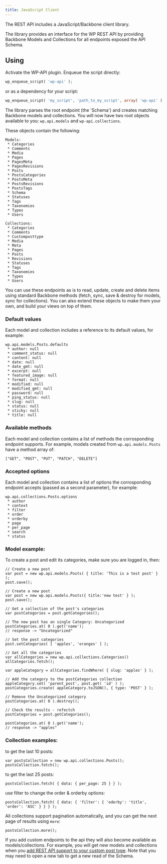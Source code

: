 ```yaml
---
title: JavaScript Client
---
```

The REST API includes a JavaScript/Backbone client library.

The library provides an interface for the WP REST API by providing Backbone Models and Collections for all endpoints exposed the API Schema.

## Using

Activate the WP-API plugin. Enqueue the script directly:

```php
wp_enqueue_script( 'wp-api' );
```

or as a dependency for your script:

```php
wp_enqueue_script( 'my_script', 'path_to_my_script', array( 'wp-api' ) );
```

The library parses the root endpoint (the 'Schema') and creates matching Backbone models and collections. You will now have two root objects available to you: `wp.api.models` and `wp-api.collections`.

These objects contain the following:

```
Models:
 * Categories
 * Comments
 * Media
 * Pages
 * PagesMeta
 * PagesRevisions
 * Posts
 * PostsCategories
 * PostsMeta
 * PostsRevisions
 * PostsTags
 * Schema
 * Statuses
 * Tags
 * Taxonomies
 * Types
 * Users

Collections:
 * Categories
 * Comments
 * Customposttype
 * Media
 * Meta
 * Pages
 * Posts
 * Revisions
 * Statuses
 * Tags
 * Taxonomies
 * Types
 * Users
```

You can use these endpoints as is to read, update, create and delete items using standard Backbone methods (fetch, sync, save & destroy for models, sync for collections). You can also extend these objects to make them your own, and build your views on top of them.

### Default values

Each model and collection includes a reference to its default values, for example:

```
wp.api.models.Posts.defaults
 * author: null
 * comment_status: null
 * content: null
 * date: null
 * date_gmt: null
 * excerpt: null
 * featured_image: null
 * format: null
 * modified: null
 * modified_gmt: null
 * password: null
 * ping_status: null
 * slug: null
 * status: null
 * sticky: null
 * title: null
```

### Available methods

Each model and collection contains a list of methods the corrosponding endpoint supports. For example, models created from `wp.api.models.Posts` have a method array of:

```
["GET", "POST", "PUT", "PATCH", "DELETE"]
```

### Accepted options

Each model and collection contains a list of options the corrosponding endpoint accepts (passed as a second parameter), for example:

```
wp.api.collections.Posts.options
 * author
 * context
 * filter
 * order
 * orderby
 * page
 * per_page
 * search
 * status
```
### Model example:

To create a post and edit its categories, make sure you are logged in, then:

```
// Create a new post
var post = new wp.api.models.Posts( { title: 'This is a test post' } );
post.save();

// Create a new post
var post = new wp.api.models.Posts({ title:'new test' } );
post.save();

// Get a collection of the post's categories
var postCategories = post.getCategories();

// The new post has an single Category: Uncategorized
postCategories.at( 0 ).get('name');
// response -> "Uncategorized"

// Set the post categories
post.setCategories( [ 'apples', 'oranges' ] );

// Get all the categories
var allCategories = new wp.api.collections.Categories()
allCategories.fetch();

var appleCategory = allCategories.findWhere( { slug: 'apples' } );

// Add the category to the postCategories collection
appleCategory.set( 'parent_post', post.get( 'id' ) );
postCategories.create( appleCategory.toJSON(), { type: 'POST' } );

// Remove the Uncategorized category
postCategories.at( 0 ).destroy();

// Check the results - refectch
postCategories = post.getCategories();

postCategories.at( 0 ).get('name');
// response -> "apples"
```

### Collection examples:

to get the last 10 posts:

```
var postsCollection = new wp.api.collections.Posts();
postsCollection.fetch();
```

to get the last 25 posts:

```
postsCollection.fetch( { data: { per_page: 25 } } );
```

use filter to change the order & orderby options:

```
postsCollection.fetch( { data: { 'filter': { 'oderby': 'title', 'order': 'ASC' } } } );
```

All collections support pagination automatically, and you can get the next page of results using `more`:

```
postsCollection.more();
```

If you add custom endpoints to the api they will also become available as models/collections. For example, you will get new models and collections when you [add REST API support to your custom post type](http://v2.wp-api.org/extending/custom-content-types/). Note that you may need to open a new tab to get a new read of the Schema.

